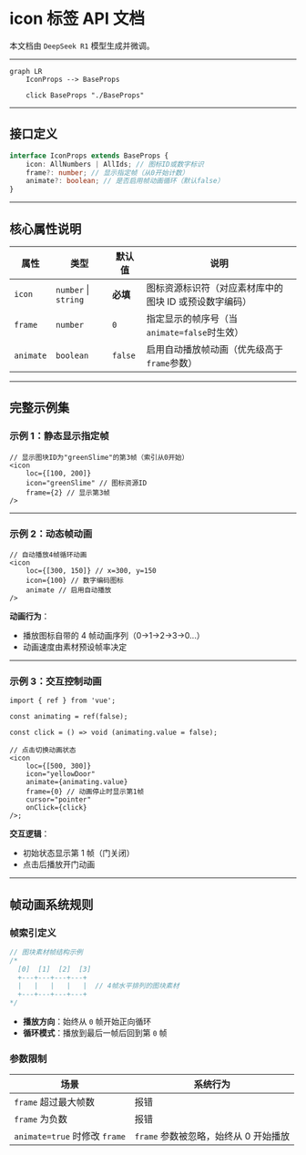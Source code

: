 # icon 标签 API 文档

本文档由 `DeepSeek R1` 模型生成并微调。

---

```mermaid
graph LR
    IconProps --> BaseProps

    click BaseProps "./BaseProps"
```

---

## 接口定义

```typescript
interface IconProps extends BaseProps {
    icon: AllNumbers | AllIds; // 图标ID或数字标识
    frame?: number; // 显示指定帧（从0开始计数）
    animate?: boolean; // 是否启用帧动画循环（默认false）
}
```

---

## 核心属性说明

| 属性      | 类型                 | 默认值   | 说明                                                   |
| --------- | -------------------- | -------- | ------------------------------------------------------ |
| `icon`    | `number` \| `string` | **必填** | 图标资源标识符（对应素材库中的图块 ID 或预设数字编码） |
| `frame`   | `number`             | `0`      | 指定显示的帧序号（当`animate=false`时生效）            |
| `animate` | `boolean`            | `false`  | 启用自动播放帧动画（优先级高于`frame`参数）            |

---

## 完整示例集

### 示例 1：静态显示指定帧

```tsx
// 显示图块ID为"greenSlime"的第3帧（索引从0开始）
<icon
    loc={[100, 200]}
    icon="greenSlime" // 图标资源ID
    frame={2} // 显示第3帧
/>
```

---

### 示例 2：动态帧动画

```tsx
// 自动播放4帧循环动画
<icon
    loc={[300, 150]} // x=300, y=150
    icon={100} // 数字编码图标
    animate // 启用自动播放
/>
```

**动画行为**：

-   播放图标自带的 4 帧动画序列（0→1→2→3→0...）
-   动画速度由素材预设帧率决定

---

### 示例 3：交互控制动画

```tsx
import { ref } from 'vue';

const animating = ref(false);

const click = () => void (animating.value = false);

// 点击切换动画状态
<icon
    loc={[500, 300]}
    icon="yellowDoor"
    animate={animating.value}
    frame={0} // 动画停止时显示第1帧
    cursor="pointer"
    onClick={click}
/>;
```

**交互逻辑**：

-   初始状态显示第 1 帧（门关闭）
-   点击后播放开门动画

---

## 帧动画系统规则

### 帧索引定义

```typescript
// 图块素材帧结构示例
/*
  [0]  [1]  [2]  [3]
  +---+---+---+---+
  |   |   |   |   |  // 4帧水平排列的图块素材
  +---+---+---+---+
*/
```

-   **播放方向**：始终从 `0` 帧开始正向循环
-   **循环模式**：播放到最后一帧后回到第 `0` 帧

### 参数限制

| 场景                          | 系统行为                              |
| ----------------------------- | ------------------------------------- |
| `frame` 超过最大帧数          | 报错                                  |
| `frame` 为负数                | 报错                                  |
| `animate=true` 时修改 `frame` | `frame` 参数被忽略，始终从 0 开始播放 |
